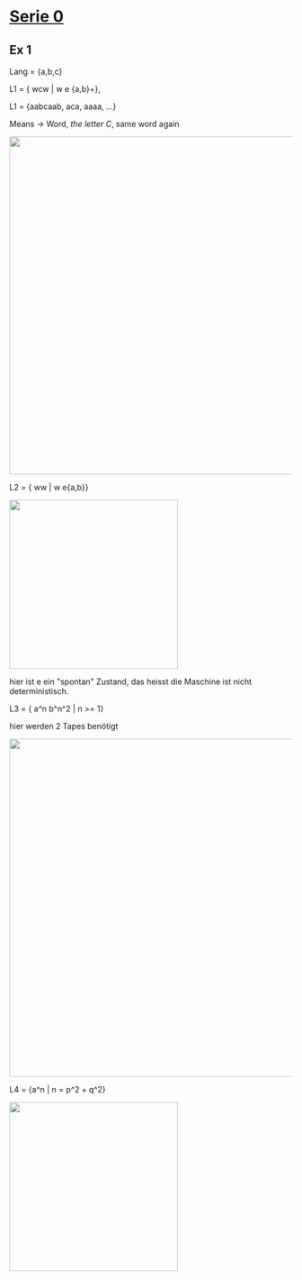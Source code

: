 # [Serie 0](./serie0.pdf)

## Ex 1 
Lang = {a,b,c}

L1 = { wcw | w e {a,b}+},

L1 = {aabcaab, aca, aaaa, ...}

Means -> Word, *the letter C*, same word again 

<img src="./serie0_ex1_machine.png" height="600" />

L2 = { ww | w e{a,b}}

<img src="./serie0_ex1_machineL2.png" height="300" />

hier ist e ein "spontan" Zustand, das heisst die Maschine ist nicht deterministisch.

L3 = { a^n b^n^2 | n >= 1}

hier werden 2 Tapes benötigt

<img src="./serie0_ex1_machineL3.png" height="600" />

L4 = {a^n | n = p^2 + q^2}

<img src="./serie0_ex1_machineL4.png" height="300" />
